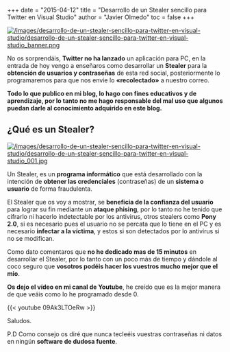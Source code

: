 +++
date = "2015-04-12"
title = "Desarrollo de un Stealer sencillo para Twitter en Visual Studio"
author = "Javier Olmedo"
toc = false
+++

[![/images/desarrollo-de-un-stealer-sencillo-para-twitter-en-visual-studio/desarrollo-de-un-stealer-sencillo-para-twitter-en-visual-studio_banner.png](/images/desarrollo-de-un-stealer-sencillo-para-twitter-en-visual-studio/desarrollo-de-un-stealer-sencillo-para-twitter-en-visual-studio_banner.png)](/images/desarrollo-de-un-stealer-sencillo-para-twitter-en-visual-studio/desarrollo-de-un-stealer-sencillo-para-twitter-en-visual-studio_banner.png)

No os sorprendáis, **Twitter no ha lanzado** un aplicación para PC, en la entrada de hoy vengo a enseñaros como desarrollar un **Stealer** para la **obtención de usuarios y contraseñas** de esta red social, posteriormente lo programaremos para que nos envie lo **«recolectado»** a nuestro correo.

**Todo lo que publico en mi blog, lo hago con fines educativos y de aprendizaje, por lo tanto no me hago responsable del mal uso que algunos puedan darle al conocimiento adquirido en este blog.**

## ¿Qué es un Stealer?

[![/images/desarrollo-de-un-stealer-sencillo-para-twitter-en-visual-studio/desarrollo-de-un-stealer-sencillo-para-twitter-en-visual-studio_001.jpg](/images/desarrollo-de-un-stealer-sencillo-para-twitter-en-visual-studio/desarrollo-de-un-stealer-sencillo-para-twitter-en-visual-studio_001.jpg)](/images/desarrollo-de-un-stealer-sencillo-para-twitter-en-visual-studio/desarrollo-de-un-stealer-sencillo-para-twitter-en-visual-studio_001.jpg)


Un Stealer, es un **programa informático** que está desarrollado con la intención de **obtener las credenciales** (contraseñas) de un **sistema o usuario** de forma fraudulenta.

El Stealer que os voy a mostrar, se **beneficia de la confianza del usuario** para lograr su fin mediante un **ataque phising**, por lo tanto no he tenido que cifrarlo ni hacerlo indetectable por los antivirus, otros stealers como **Pony 2.0**, si es necesario pues el usuario no se percata que lo tiene en el PC y es necesario **infectar a la víctima**, y estos si son detectados por lo antivirus si no se modifican.

Como dato comentaros que **no he dedicado mas de 15 minutos** en desarrollar el Stealer, por lo tanto con un poco más de tiempo y dándole al coco seguro que **vosotros podéis hacer los vuestros mucho mejor que el mio**.

**Os dejo el vídeo en mi canal de Youtube**, he creído que es la mejor manera de que veáis como lo he programado desde 0.

{{< youtube 09Ak3LTOeRw >}}

Saludos.

P.D Como consejo os diré que nunca tecleéis vuestras contraseñas ni datos en ningún **software de dudosa fuente**.